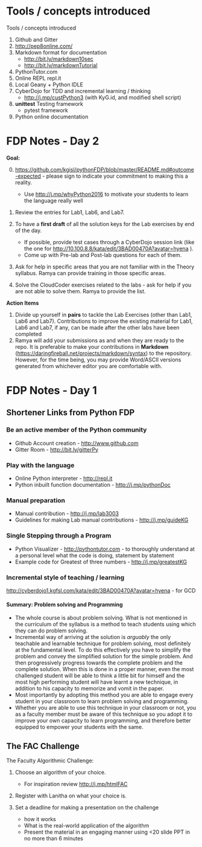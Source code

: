 
# Tools / concepts introduced

Tools / concepts introduced

1. Github and Gitter
2. http://pep8online.com/
3. Markdown format for documentation
    - http://bit.ly/markdown10sec
    - http://bit.ly/markdownTutorial
4. PythonTutor.com
5. Online REPL repl.it
6. Local Geany + Python IDLE
7. CyberDojo for TDD and incremental learning / thinking
	- http://j.mp/custPython3 (with KyG.id, and modified shell script)
8. **unittest** Testing framework
    - pytest framework
9. Python online documentation



# FDP Notes - Day 2

**Goal:**

0. https://github.com/kgisl/pythonFDP/blob/master/README.md#outcome-expected -
please sign to indicate your commitment to making this a reality.
	 - Use http://j.mp/whyPython2016 to motivate your students to learn the
language really well

1. Review the entries for Lab1, Lab6, and Lab7.
2. To have a **first draft** of all the solution keys for the Lab exercises by
end of the day.
	- If possible, provide test cases through a CyberDojo session link
(like the one for http://10.100.8.8/kata/edit/3BAD00470A?avatar=hyena ).
	- Come up with Pre-lab and Post-lab questions for each of them.
3. Ask for help in specific areas that you are not familiar with in the Theory
syllabus. Ramya can provide training in those specific areas.
4. Solve the CloudCoder exercises related to the labs - ask for help if you are
not able to solve them. Ramya to provide the list.

**Action Items**
1. Divide up yourself in **pairs** to tackle the Lab Exercises (other than
Lab1, Lab6 and Lab7). Contributions to improve the existing material for Lab1,
Lab6 and Lab7, if any, can be made after the other labs have been completed
2. Ramya will add your submissions as and when they are ready to the repo. It
is preferable to make your contributions in **Markdown**
(https://daringfireball.net/projects/markdown/syntax) to the repository.
However, for the time being, you may provide Word/ASCII versions generated from
whichever editor you are comfortable with.


# FDP Notes - Day 1

## Shortener Links from Python FDP
### Be an active member of the Python community
- Github Account creation - http://www.github.com
- Gitter Room - http://bit.ly/gitterPy


### Play with the language
- Online Python interpreter - http://repl.it
- Python inbuilt function documentation - http://j.mp/pythonDoc

### Manual preparation
- Manual contribution - http://j.mp/lab3003
- Guidelines for making Lab manual contributions - http://j.mp/guideKG

### Single Stepping through a Program
- Python Visualizer - http://pythontutor.com - to thoroughly understand at a
personal level what the code is doing, statement by statement
- Example code for Greatest of three numbers - http://j.mp/greatestKG

### Incremental style of teaching / learning

http://cyberdojo1.kgfsl.com/kata/edit/3BAD00470A?avatar=hyena - for GCD

#### Summary: Problem solving and Programming
- The whole course is about problem solving. What is not mentioned in the
curriculum of the syllabus is a method to teach students using which they can
do problem solving.
- Incremental way of arriving at the solution is _arguably_ the only teachable
and learnable technique for problem solving, most definitely at the fundamental
level. To do this effectively you have to simplify the problem and convey the
simplified solution for the simple problem. And then progressively progress
towards the complete problem and the complete solution. When this is done in a
proper manner,  even the most challenged student will be able to think a little
bit for himself and the most high performing student will have learnt a new
technique, in addition to his capacity to memorize and vomit in the paper.
- Most importantly by adopting this method you are able to engage every student
in your classroom to learn problem solving and programming.
- Whether you are able to use this technique in your classroom or not, you as a
faculty member must be aware of this technique so you adopt it to improve your
own capacity to learn programming, and therefore better equipped to empower
your students with the same.


## The FAC Challenge

The Faculty Algorithmic Challenge:

1. Choose an algorithm of your choice.
    - For inspiration review http://j.mp/htmlFAC
2. Register with Lanitha on what your choice is.
3. Set a deadline for making a presentation on the challenge

	- how it works
	- What is the real-world application of the algorithm
	- Present the material in an engaging manner using <20 slide PPT in no
more than 6 minutes



